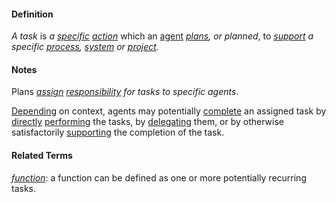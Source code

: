 #### Definition

*A task* is *a [specific](https://github.com/gcassel/Modular-Organization-Terminology/blob/master/terms/specific.md) [action](https://github.com/gcassel/Modular-Organization-Terminology/blob/master/terms/act.md)* which an [agent](https://github.com/gcassel/Modular-Organization-Terminology/blob/master/terms/agent.md) *[plans](https://github.com/gcassel/Modular-Organization-Terminology/blob/master/terms/plan.md), or planned*, to *[support](https://github.com/gcassel/Modular-Organization-Terminology/blob/master/terms/support.md) a specific [process](https://github.com/gcassel/Modular-Organization-Terminology/blob/master/terms/process.md), [system](https://github.com/gcassel/Modular-Organization-Terminology/blob/master/terms/system.md) or [project](https://github.com/gcassel/Modular-Organization-Terminology/blob/master/terms/project.md).*

#### Notes
 
 Plans *[assign](https://github.com/gcassel/Modular-Organization-Terminology/blob/master/terms/assign.md) [responsibility](https://github.com/gcassel/Modular-Organization-Terminology/blob/master/terms/responsibility.md) for tasks to specific agents*.

[Depending](https://github.com/gcassel/Modular-Organization-Terminology/blob/master/terms/require.md) on context, agents may potentially [complete](https://github.com/gcassel/Modular-Organization-Terminology/blob/master/terms/complete.md) an assigned task by [directly](https://github.com/gcassel/Modular-Organization-Terminology/blob/master/terms/direct.md) [performing](https://github.com/gcassel/Modular-Organization-Terminology/blob/master/terms/perform.md) the tasks, by [delegating](https://github.com/gcassel/Modular-Organization-Terminology/blob/master/terms/delegate.md) them, or by otherwise satisfactorily [supporting](https://github.com/gcassel/Modular-Organization-Terminology/blob/master/terms/support.md) the completion of the task.

#### Related Terms

*[function](https://github.com/gcassel/Modular-Organization-Terminology/blob/master/terms/function.md)*: a function can be defined as one or more potentially recurring tasks.

